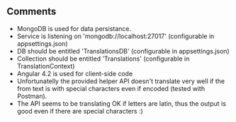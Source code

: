 ## Comments
* MongoDB is used for data persistance. 
* Service is listening on 'mongodb://localhost:27017' (configurable in appsettings.json)
* DB should be entitled 'TranslationsDB' (configurable in appsettings.json)
* Collection should be entitled 'Translations' (configurable in TranslationContext)
* Angular 4.2 is used for client-side code
* Unfortunatelly the provided helper API doesn't translate very well if the from text is with special characters even if encoded (tested with Postman).
* The API seems to be translating OK if letters are latin, thus the output is good even if there are special characters :)